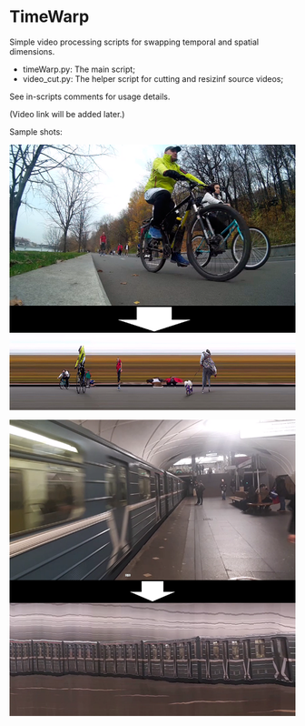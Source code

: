 # TimeWarp
Simple video processing scripts for swapping temporal and spatial dimensions.

- timeWarp.py: The main script;
- video_cut.py: The helper script for cutting and resizinf source videos;

See in-scripts comments for usage details.

(Video link will be added later.)

Sample shots:

![](screenshots/screen1.png)

![](screenshots/screen4.png)
